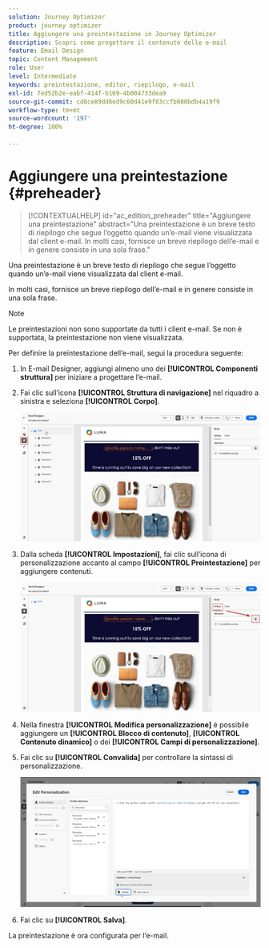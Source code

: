 ```yaml
---
solution: Journey Optimizer
product: journey optimizer
title: Aggiungere una preintestazione in Journey Optimizer
description: Scopri come progettare il contenuto delle e-mail
feature: Email Design
topic: Content Management
role: User
level: Intermediate
keywords: preintestazione, editor, riepilogo, e-mail
exl-id: 7ed52b2e-eabf-414f-b169-4b004733dea9
source-git-commit: cd8ce89dd6ed9c60d41e9f83ccfb080bdb4a19f9
workflow-type: tm+mt
source-wordcount: '197'
ht-degree: 100%

---
```


# Aggiungere una preintestazione {#preheader}

>[!CONTEXTUALHELP]
>id="ac_edition_preheader"
>title="Aggiungere una preintestazione"
>abstract="Una preintestazione è un breve testo di riepilogo che segue l’oggetto quando un’e-mail viene visualizzata dal client e-mail. In molti casi, fornisce un breve riepilogo dell’e-mail e in genere consiste in una sola frase."

Una preintestazione è un breve testo di riepilogo che segue l’oggetto quando un’e-mail viene visualizzata dal client e-mail.

In molti casi, fornisce un breve riepilogo dell’e-mail e in genere consiste in una sola frase.

>[!NOTE]
>
>Le preintestazioni non sono supportate da tutti i client e-mail. Se non è supportata, la preintestazione non viene visualizzata.

Per definire la preintestazione dell’e-mail, segui la procedura seguente:

1. In E-mail Designer, aggiungi almeno uno dei **[!UICONTROL Componenti struttura]** per iniziare a progettare l’e-mail.

1. Fai clic sull’icona **[!UICONTROL Struttura di navigazione]** nel riquadro a sinistra e seleziona **[!UICONTROL Corpo]**.

   ![](assets/preheader_body.png)

1. Dalla scheda **[!UICONTROL Impostazioni]**, fai clic sull’icona di personalizzazione accanto al campo **[!UICONTROL Preintestazione]** per aggiungere contenuti.

   ![](assets/preheader_body_settings.png)

1. Nella finestra **[!UICONTROL Modifica personalizzazione]** è possibile aggiungere un **[!UICONTROL Blocco di contenuto]**, **[!UICONTROL Contenuto dinamico]** o dei **[!UICONTROL Campi di personalizzazione]**.

1. Fai clic su **[!UICONTROL Convalida]** per controllare la sintassi di personalizzazione.

   ![](assets/preheader_4.png)

1. Fai clic su **[!UICONTROL Salva]**.

La preintestazione è ora configurata per l’e-mail.
